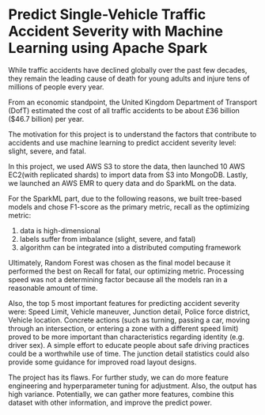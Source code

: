 # Predict Single-Vehicle Traffic Accident Severity with Machine Learning using Apache Spark

While traffic accidents have declined globally over the past few decades, they
remain the leading cause of death for young adults and injure tens of millions of people
every year. 

From an economic standpoint, the United Kingdom Department of Transport (DofT) estimated the cost of all traffic accidents to be about £36 billion ($46.7
billion) per year.

The motivation for this project is to understand the factors that contribute to accidents and use machine learning to predict accident severity level: slight, severe,
and fatal. 

In this project, we used AWS S3 to store the data, then launched 10 AWS EC2(with replicated shards) to import data from S3 into MongoDB. 
Lastly, we launched an AWS EMR to query data and do SparkML on the data.

For the SparkML part, due to the following reasons, we built tree-based models and chose F1-score as the primary metric, recall
as the optimizing metric:

1) data is high-dimensional 
2) labels suffer from imbalance (slight, severe, and fatal)
3) algorithm can be integrated into a distributed computing framework

Ultimately, Random Forest was chosen as the final model because it performed the best on Recall for fatal, our optimizing metric. 
Processing speed was not a determining factor because all the models ran in a reasonable amount of time.

Also, the top 5 most important features for predicting accident severity were: Speed Limit, Vehicle maneuver, Junction detail, Police force district, 
Vehicle location. Concrete actions (such as turning, passing a car, moving through an
intersection, or entering a zone with a different speed limit) proved to be more important
than characteristics regarding identity (e.g. driver sex). A simple effort to educate people
about safe driving practices could be a worthwhile use of time. The junction detail
statistics could also provide some guidance for improved road layout designs.

The project has its flaws. For further study, we can do more feature engineering and hyperparameter tuning for adjustment. Also,
the output has high variance. Potentially, we can gather more features, combine this dataset with other information, and improve the predict power.
